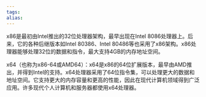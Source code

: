 ```yaml
---
tags: 
alias:
---
```

x86是最初由Intel推出的32位处理器架构，最早出现在Intel 8086处理器上。后来，它的各种后继版本如Intel 80386、Intel 80486等也采用了x86架构。x86处理器能够处理32位的数据和指令，最大支持4GB的内存地址空间。

x64（也称为x86-64或AMD64）：x64是x86的64位扩展版本，最早由AMD推出，并得到Intel的支持。x64处理器采用了64位指令集，可以处理更大的数据和地址空间。它支持更大的内存容量和更高的性能，因此在现代计算机领域得到广泛应用。许多现代个人计算机和服务器都使用x64处理器。
